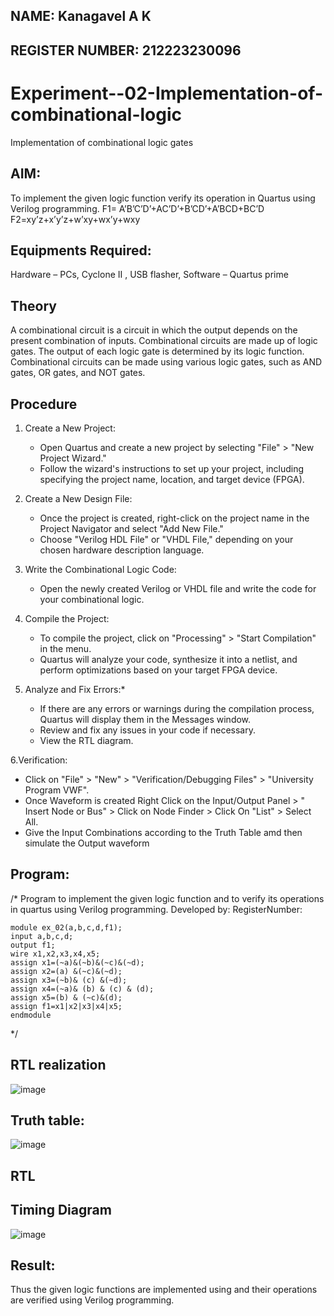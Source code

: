## NAME: Kanagavel A K
## REGISTER NUMBER: 212223230096
# Experiment--02-Implementation-of-combinational-logic
Implementation of combinational logic gates
 
## AIM:
To implement the given logic function verify its operation in Quartus using Verilog programming.
 F1= A’B’C’D’+AC’D’+B’CD’+A’BCD+BC’D
F2=xy’z+x’y’z+w’xy+wx’y+wxy
 
 
 
## Equipments Required:
Hardware – PCs, Cyclone II , USB flasher, Software – Quartus prime


## Theory
 A combinational circuit is a circuit in which the output depends on the present combination of inputs. Combinational circuits are made up of logic gates. The output of each logic gate is determined by its logic function. Combinational circuits can be made using various logic gates, such as AND gates, OR gates, and NOT gates.
 
## Procedure
1. Create a New Project:
   - Open Quartus and create a new project by selecting "File" > "New Project Wizard."
   - Follow the wizard's instructions to set up your project, including specifying the project name, location, and target device (FPGA).
2. Create a New Design File:
   - Once the project is created, right-click on the project name in the Project Navigator and select "Add New File."
   - Choose "Verilog HDL File" or "VHDL File," depending on your chosen hardware description language.

3. Write the Combinational Logic Code:
   - Open the newly created Verilog or VHDL file and write the code for your combinational logic.
     
4. Compile the Project:
   - To compile the project, click on "Processing" > "Start Compilation" in the menu.
   - Quartus will analyze your code, synthesize it into a netlist, and perform optimizations based on your target FPGA device.

5. Analyze and Fix Errors:*
   - If there are any errors or warnings during the compilation process, Quartus will display them in the Messages window.
   - Review and fix any issues in your code if necessary.
   - View the RTL diagram.

6.Verification:
   - Click on "File" > "New" > "Verification/Debugging Files" > "University Program VWF".
   - Once Waveform is created Right Click on the Input/Output Panel > " Insert Node or Bus" > Click on Node Finder > Click On "List" > Select All.
   - Give the Input Combinations according to the Truth Table amd then simulate the Output waveform
## Program:
/*
Program to implement the given logic function and to verify its operations in quartus using Verilog programming.
Developed by: 
RegisterNumber:  
```
module ex_02(a,b,c,d,f1);
input a,b,c,d;
output f1;
wire x1,x2,x3,x4,x5;
assign x1=(~a)&(~b)&(~c)&(~d);
assign x2=(a) &(~c)&(~d);
assign x3=(~b)& (c) &(~d);
assign x4=(~a)& (b) & (c) & (d);
assign x5=(b) & (~c)&(d);
assign f1=x1|x2|x3|x4|x5;
endmodule
```
*/
## RTL realization
![image](https://github.com/vasanthkumarch/Experiment--02-Implementation-of-combinational-logic-/assets/151514454/7e70cdc0-4f32-4fe0-a213-995a5935be1c)


## Truth table:
![image](https://github.com/vasanthkumarch/Experiment--02-Implementation-of-combinational-logic-/assets/151514454/5bb834df-577f-4729-8897-cec04cbccea9)

## RTL
## Timing Diagram
![image](https://github.com/vasanthkumarch/Experiment--02-Implementation-of-combinational-logic-/assets/151514454/913609a9-7c08-4b78-ae73-25b00d35c3d5)

## Result:
Thus the given logic functions are implemented using  and their operations are verified using Verilog programming.
